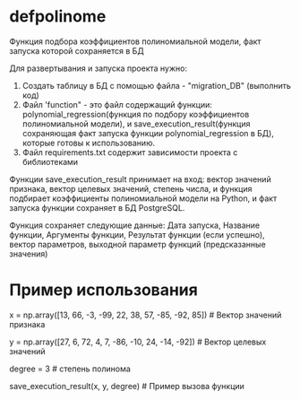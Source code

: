 # defpolinome

Функция подбора коэффициентов полиномиальной модели, факт запуска которой сохраняется в БД

Для развертывания и запуска проекта нужно:
1) Создать таблицу в БД с помощью файла - "migration_DB" (выполнить код)
2) Файл 'function" - это файл содержащий функции: polynomial_regression(функция по подбору коэффициентов полиномиальной модели), и save_execution_result(функция сохраняющая факт запуска функции polynomial_regression в БД), которые готовы к использованию.
3) Файл requirements.txt содержит зависимости проекта с библиотеками


Функции save_execution_result принимает на вход: вектор значений признака, вектор целевых значений, степень числа, и функция подбирает коэффициенты полиномиальной модели на Python, и факт запуска функции сохраняет в БД PostgreSQL.

Функция сохраняет следующие данные: Дата запуска, Название функции, Аргументы функции, Результат функции (если успешно), вектор параметров, выходной параметр функций (предсказанные значения)


# Пример использования
x = np.array([13, 66, -3, -99, 22, 38, 57, -85, -92, 85])  # Вектор значений признака

y = np.array([27, 6, 72, 4, 7, -86, -10, 24, -14, -92])  # Вектор целевых значений

degree = 3  # степень полинома

save_execution_result(x, y, degree) # Пример вызова функции
